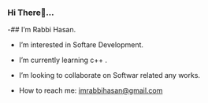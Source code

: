 ### Hi There👋...

-## I’m Rabbi Hasan.

- I’m interested in Softare Development.

- I’m currently learning c++ .

- I’m looking to collaborate on Softwar related any works.

- How to reach me: imrabbihasan@gmail.com

